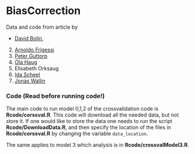 # BiasCorrection

Data and code from article by

* [David Bolin](http://www.math.chalmers.se/~bodavid/), 
2. [Arnoldo Frigessi](http://www.med.uio.no/imb/english/people/aca/frigessi/)
3. [Peter Guttorp](https://www.stat.washington.edu/peter/)
4. [Ola Haug](https://www.nr.no/~ola/)
5. Elisabeth Orksaug
6. [Ida Scheel](http://www.mn.uio.no/math/personer/vit/idasch/)
7. [Jonas Wallin](http://jonaswallin.github.io/)


### Code (Read before running code!)
The main code to run model 0,1,2 of the crossvalidation code is __Rcode/corssval.R__.
This code will download all the needed data, but not store it. If one would like to store the
data one needs to run the script __Rcode/DownloadData.R__, and then specify the location of the files in  __Rcode/corssval.R__ by changing the variable `data_location`.

The same applies to model 3 which analysis is in __Rcode/crossvalModel3.R__.
